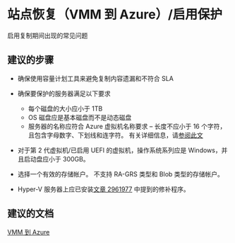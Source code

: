 <properties
    pageTitle="Site Recovery (VMM to Azure)/Enable Protection"
    description="站点恢复（VMM 到 Azure）/启用保护期间出现的常见问题"
    service="microsoft.recoveryservices"
    resource="vaults"
    authors="asgang"
    displayOrder=""
    selfHelpType="generic"
    supportTopicIds="32536402"
    resourceTags=""
    productPesIds="15207"
    cloudEnvironments="public"
/>


# 站点恢复（VMM 到 Azure）/启用保护

启用复制期间出现的常见问题

## **建议的步骤**

* 确保使用容量计划工具来避免复制内容遗漏和不符合 SLA

* 确保要保护的服务器满足以下要求
    -   每个磁盘的大小应小于 1TB
    -   OS 磁盘应是基本磁盘而不是动态磁盘
    -   服务器的名称应符合 Azure 虚拟机名称要求 – 长度不应小于 16 个字符，且包含字母数字、下划线和连字符。 有关详细信息，请[参阅此文](http://aka.ms/asrstnaming)

* 对于第 2 代虚拟机/已启用 UEFI 的虚拟机，操作系统系列应是 Windows，并且启动盘应小于 300GB。

* 选择一个有效的存储帐户。 不支持 RA-GRS 类型和 Blob 类型的存储帐户。

* Hyper-V 服务器上应已安装[文章 2961977](https://support.microsoft.com/kb/2961977) 中提到的修补程序。
## **建议的文档**
[VMM 到 Azure](http://aka.ms/asrste2a)


<!--HONumber=Aug16_HO3-->



